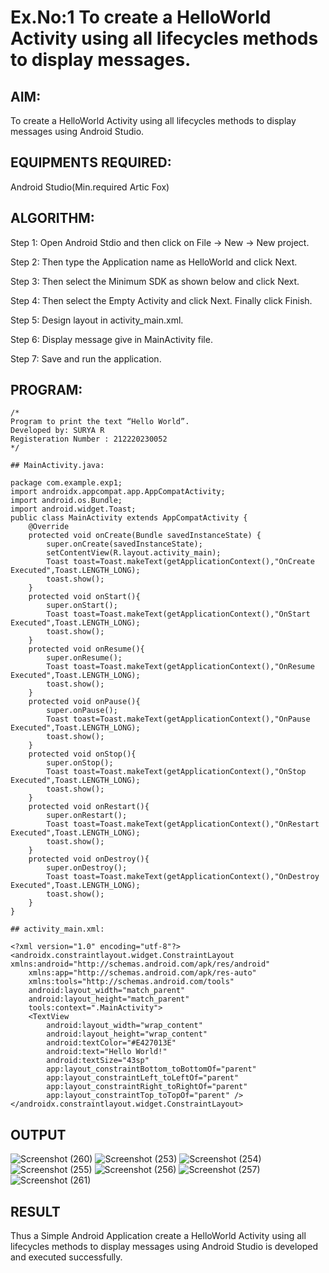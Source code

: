 # Ex.No:1 To create a HelloWorld Activity using all lifecycles methods to display messages.


## AIM:

To create a HelloWorld Activity using all lifecycles methods to display messages using Android Studio.

## EQUIPMENTS REQUIRED:

Android Studio(Min.required Artic Fox)

## ALGORITHM:

Step 1: Open Android Stdio and then click on File -> New -> New project.

Step 2: Then type the Application name as HelloWorld and click Next. 

Step 3: Then select the Minimum SDK as shown below and click Next.

Step 4: Then select the Empty Activity and click Next. Finally click Finish.

Step 5: Design layout in activity_main.xml.

Step 6: Display message give in MainActivity file.

Step 7: Save and run the application.

## PROGRAM:
```
/*
Program to print the text “Hello World”.
Developed by: SURYA R
Registeration Number : 212220230052
*/

## MainActivity.java:

package com.example.exp1;
import androidx.appcompat.app.AppCompatActivity;
import android.os.Bundle;
import android.widget.Toast;
public class MainActivity extends AppCompatActivity {
    @Override
    protected void onCreate(Bundle savedInstanceState) {
        super.onCreate(savedInstanceState);
        setContentView(R.layout.activity_main);
        Toast toast=Toast.makeText(getApplicationContext(),"OnCreate Executed",Toast.LENGTH_LONG);
        toast.show();
    }
    protected void onStart(){
        super.onStart();
        Toast toast=Toast.makeText(getApplicationContext(),"OnStart Executed",Toast.LENGTH_LONG);
        toast.show();
    }
    protected void onResume(){
        super.onResume();
        Toast toast=Toast.makeText(getApplicationContext(),"OnResume Executed",Toast.LENGTH_LONG);
        toast.show();
    }
    protected void onPause(){
        super.onPause();
        Toast toast=Toast.makeText(getApplicationContext(),"OnPause Executed",Toast.LENGTH_LONG);
        toast.show();
    }
    protected void onStop(){
        super.onStop();
        Toast toast=Toast.makeText(getApplicationContext(),"OnStop Executed",Toast.LENGTH_LONG);
        toast.show();
    }
    protected void onRestart(){
        super.onRestart();
        Toast toast=Toast.makeText(getApplicationContext(),"OnRestart Executed",Toast.LENGTH_LONG);
        toast.show();
    }
    protected void onDestroy(){
        super.onDestroy();
        Toast toast=Toast.makeText(getApplicationContext(),"OnDestroy Executed",Toast.LENGTH_LONG);
        toast.show();
    }
}

## activity_main.xml:

<?xml version="1.0" encoding="utf-8"?>
<androidx.constraintlayout.widget.ConstraintLayout xmlns:android="http://schemas.android.com/apk/res/android"
    xmlns:app="http://schemas.android.com/apk/res-auto"
    xmlns:tools="http://schemas.android.com/tools"
    android:layout_width="match_parent"
    android:layout_height="match_parent"
    tools:context=".MainActivity">
    <TextView
        android:layout_width="wrap_content"
        android:layout_height="wrap_content"
        android:textColor="#E427013E"
        android:text="Hello World!"
        android:textSize="43sp"
        app:layout_constraintBottom_toBottomOf="parent"
        app:layout_constraintLeft_toLeftOf="parent"
        app:layout_constraintRight_toRightOf="parent"
        app:layout_constraintTop_toTopOf="parent" />
</androidx.constraintlayout.widget.ConstraintLayout>

```

## OUTPUT
![Screenshot (260)](https://user-images.githubusercontent.com/75236145/165218356-63ac229a-d046-4fd9-be1b-c5ff1bcd26c0.png)
![Screenshot (253)](https://user-images.githubusercontent.com/75236145/165218393-639a0148-d5b6-4c68-844e-bc62b63337c5.png)
![Screenshot (254)](https://user-images.githubusercontent.com/75236145/165218400-1356dd28-4b70-428e-beb3-438d046d7da6.png)
![Screenshot (255)](https://user-images.githubusercontent.com/75236145/165218410-56c45c03-6e04-4f59-bdcf-23053eb94dbd.png)
![Screenshot (256)](https://user-images.githubusercontent.com/75236145/165218418-c365ba41-a0aa-4ac5-8d63-1595900a1bd5.png)
![Screenshot (257)](https://user-images.githubusercontent.com/75236145/165218427-44523edc-697b-4580-86ab-b48698e4c9c4.png)
![Screenshot (261)](https://user-images.githubusercontent.com/75236145/165218771-28d16b71-fb5c-4763-9496-e914663b70b3.png)



## RESULT
Thus a Simple Android Application create a HelloWorld Activity using all lifecycles methods to display messages using Android Studio is developed and executed successfully.
